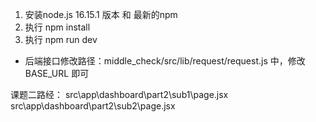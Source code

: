 1. 安装node.js 16.15.1 版本 和 最新的npm
2. 执行 npm install
3. 执行 npm run dev

* 后端接口修改路径：middle_check/src/lib/request/request.js 中，修改 BASE_URL 即可

课题二路经：
src\app\dashboard\part2\sub1\page.jsx
src\app\dashboard\part2\sub2\page.jsx
